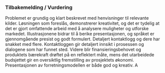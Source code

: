 ### Tilbakemelding / Vurdering

Problemet er grundig og klart beskrevet med henvisninger til relevante kilder. Løsningen som foreslås, demonstrerer kreativitet, og det er tydelig at det er gjort omfattende arbeid med å analysere muligheter og utforske markedet. Illustrasjonene bidrar til å berike presentasjonen, og språket er gjennomgående presist og godt formulert. Detaljert kontaktlogg og dere har snakket med flere. Kontaktloggen gir detaljert innsikt i prosessen og dialogene som har funnet sted. Videre blir finansieringsbehovet og produktets bærekraft drøftet på en reflektert måte, mens det utarbeidede budsjettet gir en oversiktlig fremstilling av prosjektets økonomi. Presentasjonen av forretningsmodellen er både god og kreativ. A
